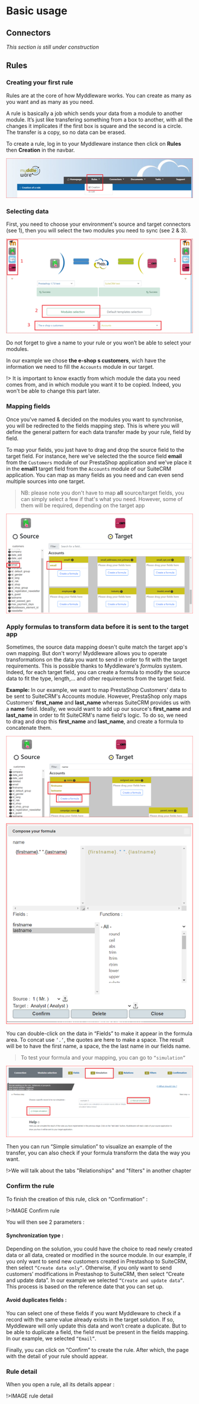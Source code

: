 # Basic usage

## Connectors

*This section is still under construction*

## Rules

### Creating your first rule

Rules are at the core of how Myddleware works. You can create as many as you want and as many as you need.

A rule is basically a job which sends your data from a module to another module. It’s just like transfering something from a box to another, with all the changes it implicates if the first box is square and the second is a circle. The transfer is a copy, so no data can be erased.

To create a rule, log in to your Myddleware instance then click on **Rules** then **Creation** in the navbar.

![Create rule](images/basic_usage/rule/rule1.PNG)

### Selecting data

First, you need to choose your environment's source and target connectors (see 1), then you will select the two modules you need to sync (see 2 & 3).

![Create rule](images/basic_usage/rule/rule2.PNG)

Do not forget to give a name to your rule or you won’t be able to select your modules.

In our example we chose **the e-shop s customers**, wich have the information we need to fill the ```Accounts``` module in our target.  

!> It is important to know exactly from which module the data you need comes from, and in which module you want it to be copied. Indeed, you won't be able to change this part later.

### Mapping fields

Once you've named & decided on the modules you want to synchronise, you will be redirected to the fields mapping step. This is where you will define the general pattern for each data transfer made by your rule, field by field.

To map your fields, you just have to drag and drop the source field to the target field. For instance, here we've selected the the source field **email** from the ```Customers``` module of our PrestaShop application and we've place it in the **email1** target field from the ```Accounts``` module of our SuiteCRM application. You can map as many fields as you need and can even send multiple sources into one target.

> NB: please note you don't have to map **all** source/target fields, you can simply select a few if that's what you need. However, some of them will be required, depending on the target app

![Create rule](images/basic_usage/rule/rule3.PNG)

### Apply formulas to transform data before it is sent to the target app

Sometimes, the source data mapping doesn't quite match the target app's own mapping. But don't worry! Myddleware allows you to operate transformations on the data you want to send in order to fit with the target requirements. This is possible thanks to Myddleware's *formulas* system.
Indeed, for each target field, you can create a formula to modify the source data to fit the type, length,... and other requirements from the target field.

**Example:**
In our example, we want to map PrestaShop Customers' data to be sent to SuiteCRM's Accounts module. However, PrestaShop only maps Customers' **first_name** and **last_name** whereas SuiteCRM provides us with a **name** field. Ideally, we would want to add up our source's  **first_name** and **last_name** in order to fit SuiteCRM's name field's logic. To do so, we need to drag and drop this **first_name** and **last_name**, and create a formula to concatenate them.

![Create rule](images/basic_usage/rule/rule4.PNG)

![Create rule](images/basic_usage/rule/rule5.PNG)

You can double-click on the data in “Fields” to make it appear in the formula area. To concat use ```‘.’```, the quotes are here to make a space. The result will be to have the first name, a space, the the last name in our fields name.

>To test your formula and your mapping, you can go to ```“simulation”```

![Create rule](images/basic_usage/rule/rule6.PNG)

Then you can run “Simple simulation” to visualize an example of the transfer, you can also check if your formula transform the data the way you want.

!>We will talk about the tabs "Relationships" and "filters" in another chapter

### Confirm the rule

To finish the creation of this rule, click on “Confirmation” :

!>IMAGE Confirm rule

You will then see 2 parameters :

<!-- tabs:start -->

#### **Synchronization type :**

 Depending on the solution, you could have the choice to read newly created data or all data, created or modified in the source module. In our example, if you only want to send new customers created in Prestashop to SuiteCRM, then select ```“Create data only”```. Otherwise, if you only want to send customers’ modifications in Prestashop to SuiteCRM, then select “Create and update data”. In our example we selected ```“Create and update data”```. This process is based on the reference date that you can set up.

#### **Avoid duplicates fields :**

 You can select one of these fields if you want Myddleware to check if a record with the same value already exists in the target solution. If so, Myddleware will only update this data and won’t create a duplicate. But to be able to duplicate a field, the field must be present in the fields mapping. In our example, we selected ```“Email”```.

<!-- tabs:end -->

Finally, you can click on “Confirm” to create the rule. After which, the page with the detail of your rule should appear.

### Rule detail

When you open a rule, all its details appear :

!>IMAGE rule detail
